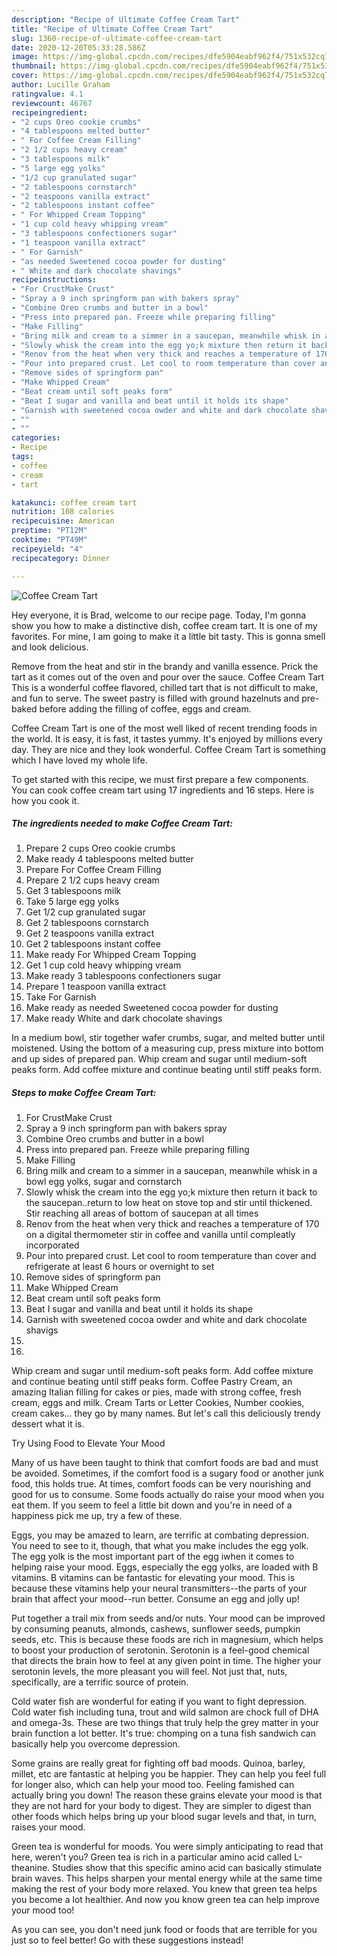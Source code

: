 ```yaml
---
description: "Recipe of Ultimate Coffee Cream Tart"
title: "Recipe of Ultimate Coffee Cream Tart"
slug: 1360-recipe-of-ultimate-coffee-cream-tart
date: 2020-12-20T05:33:28.586Z
image: https://img-global.cpcdn.com/recipes/dfe5904eabf962f4/751x532cq70/coffee-cream-tart-recipe-main-photo.jpg
thumbnail: https://img-global.cpcdn.com/recipes/dfe5904eabf962f4/751x532cq70/coffee-cream-tart-recipe-main-photo.jpg
cover: https://img-global.cpcdn.com/recipes/dfe5904eabf962f4/751x532cq70/coffee-cream-tart-recipe-main-photo.jpg
author: Lucille Graham
ratingvalue: 4.1
reviewcount: 46767
recipeingredient:
- "2 cups Oreo cookie crumbs"
- "4 tablespoons melted butter"
- " For Coffee Cream Filling"
- "2 1/2 cups heavy cream"
- "3 tablespoons milk"
- "5 large egg yolks"
- "1/2 cup granulated sugar"
- "2 tablespoons cornstarch"
- "2 teaspoons vanilla extract"
- "2 tablespoons instant coffee"
- " For Whipped Cream Topping"
- "1 cup cold heavy whipping vream"
- "3 tablespoons confectioners sugar"
- "1 teaspoon vanilla extract"
- " For Garnish"
- "as needed Sweetened cocoa powder for dusting"
- " White and dark chocolate shavings"
recipeinstructions:
- "For CrustMake Crust"
- "Spray a 9 inch springform pan with bakers spray"
- "Combine Oreo crumbs and butter in a bowl"
- "Press into prepared pan. Freeze while preparing filling"
- "Make Filling"
- "Bring milk and cream to a simmer in a saucepan, meanwhile whisk in a bowl egg yolks, sugar and cornstarch"
- "Slowly whisk the cream into the egg yo;k mixture then return it back to the saucepan..return to low heat on stove top and stir until thickened. Stir reaching all areas of bottom of saucepan at all times"
- "Renov from the heat when very thick and reaches a temperature of 170 on a digital thermometer stir in coffee and vanilla until compleatly incorporated"
- "Pour into prepared crust. Let cool to room temperature than cover and refrigerate at least 6 hours or overnight to set"
- "Remove sides of springform pan"
- "Make Whipped Cream"
- "Beat cream until soft peaks form"
- "Beat I sugar and vanilla and beat until it holds its shape"
- "Garnish with sweetened cocoa owder and white and dark chocolate shavigs"
- ""
- ""
categories:
- Recipe
tags:
- coffee
- cream
- tart

katakunci: coffee cream tart 
nutrition: 108 calories
recipecuisine: American
preptime: "PT12M"
cooktime: "PT49M"
recipeyield: "4"
recipecategory: Dinner

---
```



![Coffee Cream Tart](https://img-global.cpcdn.com/recipes/dfe5904eabf962f4/751x532cq70/coffee-cream-tart-recipe-main-photo.jpg)

Hey everyone, it is Brad, welcome to our recipe page. Today, I'm gonna show you how to make a distinctive dish, coffee cream tart. It is one of my favorites. For mine, I am going to make it a little bit tasty. This is gonna smell and look delicious.

Remove from the heat and stir in the brandy and vanilla essence. Prick the tart as it comes out of the oven and pour over the sauce. Coffee Cream Tart This is a wonderful coffee flavored, chilled tart that is not difficult to make, and fun to serve. The sweet pastry is filled with ground hazelnuts and pre-baked before adding the filling of coffee, eggs and cream.

Coffee Cream Tart is one of the most well liked of recent trending foods in the world. It is easy, it is fast, it tastes yummy. It's enjoyed by millions every day. They are nice and they look wonderful. Coffee Cream Tart is something which I have loved my whole life.


To get started with this recipe, we must first prepare a few components. You can cook coffee cream tart using 17 ingredients and 16 steps. Here is how you cook it.

<!--inarticleads1-->

##### The ingredients needed to make Coffee Cream Tart:

1. Prepare 2 cups Oreo cookie crumbs
1. Make ready 4 tablespoons melted butter
1. Prepare  For Coffee Cream Filling
1. Prepare 2 1/2 cups heavy cream
1. Get 3 tablespoons milk
1. Take 5 large egg yolks
1. Get 1/2 cup granulated sugar
1. Get 2 tablespoons cornstarch
1. Get 2 teaspoons vanilla extract
1. Get 2 tablespoons instant coffee
1. Make ready  For Whipped Cream Topping
1. Get 1 cup cold heavy whipping vream
1. Make ready 3 tablespoons confectioners sugar
1. Prepare 1 teaspoon vanilla extract
1. Take  For Garnish
1. Make ready as needed Sweetened cocoa powder for dusting
1. Make ready  White and dark chocolate shavings


In a medium bowl, stir together wafer crumbs, sugar, and melted butter until moistened. Using the bottom of a measuring cup, press mixture into bottom and up sides of prepared pan. Whip cream and sugar until medium-soft peaks form. Add coffee mixture and continue beating until stiff peaks form. 

<!--inarticleads2-->

##### Steps to make Coffee Cream Tart:

1. For CrustMake Crust
1. Spray a 9 inch springform pan with bakers spray
1. Combine Oreo crumbs and butter in a bowl
1. Press into prepared pan. Freeze while preparing filling
1. Make Filling
1. Bring milk and cream to a simmer in a saucepan, meanwhile whisk in a bowl egg yolks, sugar and cornstarch
1. Slowly whisk the cream into the egg yo;k mixture then return it back to the saucepan..return to low heat on stove top and stir until thickened. Stir reaching all areas of bottom of saucepan at all times
1. Renov from the heat when very thick and reaches a temperature of 170 on a digital thermometer stir in coffee and vanilla until compleatly incorporated
1. Pour into prepared crust. Let cool to room temperature than cover and refrigerate at least 6 hours or overnight to set
1. Remove sides of springform pan
1. Make Whipped Cream
1. Beat cream until soft peaks form
1. Beat I sugar and vanilla and beat until it holds its shape
1. Garnish with sweetened cocoa owder and white and dark chocolate shavigs
1. 
1. 


Whip cream and sugar until medium-soft peaks form. Add coffee mixture and continue beating until stiff peaks form. Coffee Pastry Cream, an amazing Italian filling for cakes or pies, made with strong coffee, fresh cream, eggs and milk. Cream Tarts or Letter Cookies, Number cookies, cream cakes… they go by many names. But let&#39;s call this deliciously trendy dessert what it is. 

Try Using Food to Elevate Your Mood


Many of us have been taught to think that comfort foods are bad and must be avoided. Sometimes, if the comfort food is a sugary food or another junk food, this holds true. At times, comfort foods can be very nourishing and good for us to consume. Some foods actually do raise your mood when you eat them. If you seem to feel a little bit down and you're in need of a happiness pick me up, try a few of these.

Eggs, you may be amazed to learn, are terrific at combating depression. You need to see to it, though, that what you make includes the egg yolk. The egg yolk is the most important part of the egg iwhen it comes to helping raise your mood. Eggs, especially the egg yolks, are loaded with B vitamins. B vitamins can be fantastic for elevating your mood. This is because these vitamins help your neural transmitters--the parts of your brain that affect your mood--run better. Consume an egg and jolly up!

Put together a trail mix from seeds and/or nuts. Your mood can be improved by consuming peanuts, almonds, cashews, sunflower seeds, pumpkin seeds, etc. This is because these foods are rich in magnesium, which helps to boost your production of serotonin. Serotonin is a feel-good chemical that directs the brain how to feel at any given point in time. The higher your serotonin levels, the more pleasant you will feel. Not just that, nuts, specifically, are a terrific source of protein.

Cold water fish are wonderful for eating if you want to fight depression. Cold water fish including tuna, trout and wild salmon are chock full of DHA and omega-3s. These are two things that truly help the grey matter in your brain function a lot better. It's true: chomping on a tuna fish sandwich can basically help you overcome depression. 

Some grains are really great for fighting off bad moods. Quinoa, barley, millet, etc are fantastic at helping you be happier. They can help you feel full for longer also, which can help your mood too. Feeling famished can actually bring you down! The reason these grains elevate your mood is that they are not hard for your body to digest. They are simpler to digest than other foods which helps bring up your blood sugar levels and that, in turn, raises your mood.

Green tea is wonderful for moods. You were simply anticipating to read that here, weren't you? Green tea is rich in a particular amino acid called L-theanine. Studies show that this specific amino acid can basically stimulate brain waves. This helps sharpen your mental energy while at the same time making the rest of your body more relaxed. You knew that green tea helps you become a lot healthier. And now you know green tea can help improve your mood too!

As you can see, you don't need junk food or foods that are terrible for you just so to feel better! Go  with  these suggestions  instead!

